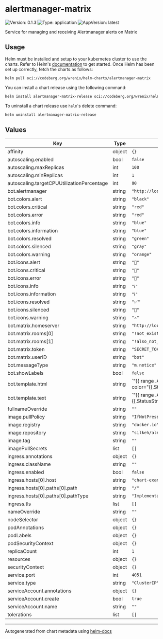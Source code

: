 # alertmanager-matrix

![Version: 0.1.3](https://img.shields.io/badge/Version-0.1.3-informational?style=flat-square) ![Type: application](https://img.shields.io/badge/Type-application-informational?style=flat-square) ![AppVersion: latest](https://img.shields.io/badge/AppVersion-latest-informational?style=flat-square)

Service for managing and receiving Alertmanager alerts on Matrix

## Usage

Helm must be installed and setup to your kubernetes cluster to use the charts.
Refer to Helm's [documentation](https://helm.sh/docs) to get started.
Once Helm has been set up correctly, fetch the charts as follows:

```bash
helm pull oci://codeberg.org/wrenix/helm-charts/alertmanager-matrix
```

You can install a chart release using the following command:

```bash
helm install alertmanager-matrix-release oci://codeberg.org/wrenix/helm-charts/alertmanager-matrix --values values.yaml
```

To uninstall a chart release use `helm`'s delete command:

```bash
helm uninstall alertmanager-matrix-release
```

## Values

| Key | Type | Default | Description |
|-----|------|---------|-------------|
| affinity | object | `{}` |  |
| autoscaling.enabled | bool | `false` |  |
| autoscaling.maxReplicas | int | `100` |  |
| autoscaling.minReplicas | int | `1` |  |
| autoscaling.targetCPUUtilizationPercentage | int | `80` |  |
| bot.alertmanager | string | `"http://localhost:9093"` |  |
| bot.colors.alert | string | `"black"` |  |
| bot.colors.critical | string | `"red"` |  |
| bot.colors.error | string | `"red"` |  |
| bot.colors.info | string | `"blue"` |  |
| bot.colors.information | string | `"blue"` |  |
| bot.colors.resolved | string | `"green"` |  |
| bot.colors.silenced | string | `"gray"` |  |
| bot.colors.warning | string | `"orange"` |  |
| bot.icons.alert | string | `"🔔️"` |  |
| bot.icons.critical | string | `"🚨"` |  |
| bot.icons.error | string | `"🚨"` |  |
| bot.icons.info | string | `"ℹ️"` |  |
| bot.icons.information | string | `"ℹ️"` |  |
| bot.icons.resolved | string | `"✅"` |  |
| bot.icons.silenced | string | `"🔕"` |  |
| bot.icons.warning | string | `"⚠️"` |  |
| bot.matrix.homeserver | string | `"http://localhost:8008"` |  |
| bot.matrix.rooms[0] | string | `"!not_existing:matrix.org"` |  |
| bot.matrix.rooms[1] | string | `"!also_not_existing:matrix.org"` |  |
| bot.matrix.token | string | `"SECRET_TOKEN"` |  |
| bot.matrix.userID | string | `"bot"` |  |
| bot.messageType | string | `"m.notice"` |  |
| bot.showLabels | bool | `false` |  |
| bot.template.html | string | `"{{ range .Alerts }}\n  <font color=\"{{.StatusString|color}}\">\n    {{.StatusString|icon}}\n    <b>{{.StatusString|upper}}</b>\n    {{.AlertName}}:\n  </font>\n  {{.Summary}}\n  {{if ne .Fingerprint \"\"}}\n    ({{.Fingerprint}})\n  {{end}}\n  {{if $.ShowLabels}}\n    <br/>\n    <b>Labels:</b>\n    <code>{{.LabelString}}</code>\n   {{end}}\n   <br/>\n{{- end -}}\n"` |  |
| bot.template.text | string | `"{{ range .Alerts }}\n  {{.StatusString|icon}}\n  {{.StatusString|upper}}\n  {{.AlertName}}:\n  {{.Summary}}\n  {{if ne .Fingerprint \"\"}}\n    ({{.Fingerprint}})\n  {{end}}\n  {{if $.ShowLabels}}\n    , labels:\n    {{.LabelString}}\n  {{end}}\n  \\n\n{{ end -}}\n"` |  |
| fullnameOverride | string | `""` |  |
| image.pullPolicy | string | `"IfNotPresent"` |  |
| image.registry | string | `"docker.io"` |  |
| image.repository | string | `"silkeh/alertmanager_matrix"` |  |
| image.tag | string | `""` |  |
| imagePullSecrets | list | `[]` |  |
| ingress.annotations | object | `{}` |  |
| ingress.className | string | `""` |  |
| ingress.enabled | bool | `false` |  |
| ingress.hosts[0].host | string | `"chart-example.local"` |  |
| ingress.hosts[0].paths[0].path | string | `"/"` |  |
| ingress.hosts[0].paths[0].pathType | string | `"ImplementationSpecific"` |  |
| ingress.tls | list | `[]` |  |
| nameOverride | string | `""` |  |
| nodeSelector | object | `{}` |  |
| podAnnotations | object | `{}` |  |
| podLabels | object | `{}` |  |
| podSecurityContext | object | `{}` |  |
| replicaCount | int | `1` |  |
| resources | object | `{}` |  |
| securityContext | object | `{}` |  |
| service.port | int | `4051` |  |
| service.type | string | `"ClusterIP"` |  |
| serviceAccount.annotations | object | `{}` |  |
| serviceAccount.create | bool | `true` |  |
| serviceAccount.name | string | `""` |  |
| tolerations | list | `[]` |  |

----------------------------------------------
Autogenerated from chart metadata using [helm-docs](https://github.com/norwoodj/helm-docs)
